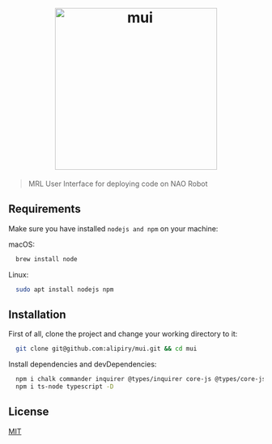 <h1 align="center">
  <br />
  <img src="https://user-images.githubusercontent.com/25138854/49395835-d0f39680-f74c-11e8-94ad-c248f9141dad.png" width="320" alt="mui"  >
  <br />
</h1>


> MRL User Interface for deploying code on NAO Robot

## Requirements

Make sure you have installed `nodejs and npm` on your machine:

macOS:
```bash
  brew install node
```

Linux: 
```bash
  sudo apt install nodejs npm 
```

## Installation
First of all, clone the project and change your working directory to it:

```bash
  git clone git@github.com:alipiry/mui.git && cd mui
```

Install dependencies and devDependencies:

```bash
  npm i chalk commander inquirer @types/inquirer core-js @types/core-js -S
  npm i ts-node typescript -D
```
## License

[MIT](http://vjpr.mit-license.org)

